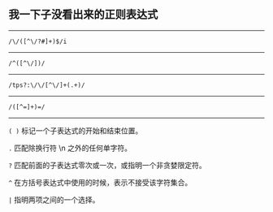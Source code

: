 ## 我一下子没看出来的正则表达式
- - -

    /\/([^\/?#]+)$/i
    
- - -
    
    /^([^\/])/

- - -

    /tps?:\/\/[^\/]+(.+)/
    
- - -

    /([^=]+)=/

- - -

`( )` 标记一个子表达式的开始和结束位置。

`.` 匹配除换行符 \n 之外的任何单字符。

`?`	匹配前面的子表达式零次或一次，或指明一个非贪婪限定符。

`^`	在方括号表达式中使用的时候，表示不接受该字符集合。

`|`	指明两项之间的一个选择。
